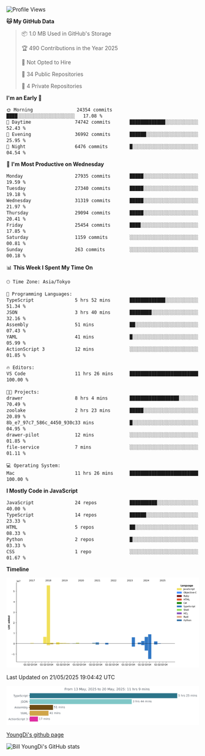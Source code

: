 <!--START_SECTION:waka-->
![Profile Views](http://img.shields.io/badge/Profile%20Views-1-blue)

**🐱 My GitHub Data** 

> 📦 1.0 MB Used in GitHub's Storage 
 > 
> 🏆 490 Contributions in the Year 2025
 > 
> 🚫 Not Opted to Hire
 > 
> 📜 34 Public Repositories 
 > 
> 🔑 4 Private Repositories 
 > 
**I'm an Early 🐤** 

```text
🌞 Morning                24354 commits       ████░░░░░░░░░░░░░░░░░░░░░   17.08 % 
🌆 Daytime                74742 commits       █████████████░░░░░░░░░░░░   52.43 % 
🌃 Evening                36992 commits       ██████░░░░░░░░░░░░░░░░░░░   25.95 % 
🌙 Night                  6476 commits        █░░░░░░░░░░░░░░░░░░░░░░░░   04.54 % 
```
📅 **I'm Most Productive on Wednesday** 

```text
Monday                   27935 commits       █████░░░░░░░░░░░░░░░░░░░░   19.59 % 
Tuesday                  27340 commits       █████░░░░░░░░░░░░░░░░░░░░   19.18 % 
Wednesday                31319 commits       █████░░░░░░░░░░░░░░░░░░░░   21.97 % 
Thursday                 29094 commits       █████░░░░░░░░░░░░░░░░░░░░   20.41 % 
Friday                   25454 commits       ████░░░░░░░░░░░░░░░░░░░░░   17.85 % 
Saturday                 1159 commits        ░░░░░░░░░░░░░░░░░░░░░░░░░   00.81 % 
Sunday                   263 commits         ░░░░░░░░░░░░░░░░░░░░░░░░░   00.18 % 
```


📊 **This Week I Spent My Time On** 

```text
🕑︎ Time Zone: Asia/Tokyo

💬 Programming Languages: 
TypeScript               5 hrs 52 mins       █████████████░░░░░░░░░░░░   51.34 % 
JSON                     3 hrs 40 mins       ████████░░░░░░░░░░░░░░░░░   32.16 % 
Assembly                 51 mins             ██░░░░░░░░░░░░░░░░░░░░░░░   07.43 % 
YAML                     41 mins             █░░░░░░░░░░░░░░░░░░░░░░░░   05.99 % 
ActionScript 3           12 mins             ░░░░░░░░░░░░░░░░░░░░░░░░░   01.85 % 

🔥 Editors: 
VS Code                  11 hrs 26 mins      █████████████████████████   100.00 % 

🐱‍💻 Projects: 
drawer                   8 hrs 4 mins        ██████████████████░░░░░░░   70.49 % 
zoolake                  2 hrs 23 mins       █████░░░░░░░░░░░░░░░░░░░░   20.89 % 
8b_e7_97c7_586c_4450_930c33 mins             █░░░░░░░░░░░░░░░░░░░░░░░░   04.95 % 
drawer-pilot             12 mins             ░░░░░░░░░░░░░░░░░░░░░░░░░   01.85 % 
file-service             7 mins              ░░░░░░░░░░░░░░░░░░░░░░░░░   01.11 % 

💻 Operating System: 
Mac                      11 hrs 26 mins      █████████████████████████   100.00 % 
```

**I Mostly Code in JavaScript** 

```text
JavaScript               24 repos            ██████████░░░░░░░░░░░░░░░   40.00 % 
TypeScript               14 repos            ██████░░░░░░░░░░░░░░░░░░░   23.33 % 
HTML                     5 repos             ██░░░░░░░░░░░░░░░░░░░░░░░   08.33 % 
Python                   2 repos             █░░░░░░░░░░░░░░░░░░░░░░░░   03.33 % 
CSS                      1 repo              ░░░░░░░░░░░░░░░░░░░░░░░░░   01.67 % 
```



**Timeline**

![Lines of Code chart](https://raw.githubusercontent.com/Youngdi/Youngdi/master/assets/bar_graph.png)


 Last Updated on 21/05/2025 19:04:42 UTC
<!--END_SECTION:waka-->

![wakatime](./images/stat.svg)

[YoungDi's github page](https://youngdi.github.io)

![Bill YoungDi's GitHub stats](https://github-readme-stats.vercel.app/api?username=youngdi&count_private=true&show_icons=true)
